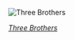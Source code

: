 
![Three Brothers](https://upload.wikimedia.org/wikipedia/commons/thumb/8/80/Three_Brothers_jewel_Basel.jpg/525px-Three_Brothers_jewel_Basel.jpg)

*[Three Brothers](https://wikipedia.org/wiki/File:Three_Brothers_jewel_Basel.jpg)*
